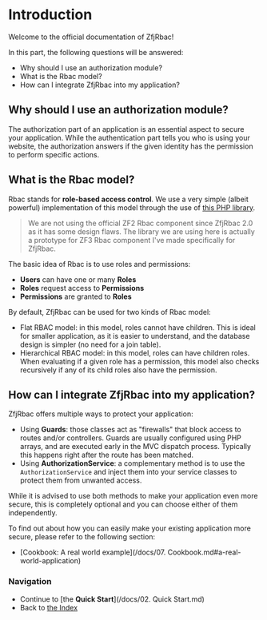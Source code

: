 # Introduction

Welcome to the official documentation of ZfjRbac!

In this part, the following questions will be answered:

* Why should I use an authorization module?
* What is the Rbac model?
* How can I integrate ZfjRbac into my application?

## Why should I use an authorization module?

The authorization part of an application is an essential aspect to secure your application. While the authentication
part tells you who is using your website, the authorization answers if the given identity has the permission to
perform specific actions.

## What is the Rbac model?

Rbac stands for **role-based access control**. We use a very simple (albeit powerful) implementation of this model
through the use of [this PHP library](https://github.com/zf-fr/rbac).

> We are not using the official ZF2 Rbac component since ZfjRbac 2.0 as it has some design flaws. The library we are
using here is actually a prototype for ZF3 Rbac component I've made specifically for ZfjRbac.

The basic idea of Rbac is to use roles and permissions:

* **Users** can have one or many **Roles**
* **Roles** request access to **Permissions**
* **Permissions** are granted to **Roles**

By default, ZfjRbac can be used for two kinds of Rbac model:

* Flat RBAC model: in this model, roles cannot have children. This is ideal for smaller application, as it is easier
to understand, and the database design is simpler (no need for a join table).
* Hierarchical RBAC model: in this model, roles can have children roles. When evaluating if a given role has a
permission, this model also checks recursively if any of its child roles also have the permission.


## How can I integrate ZfjRbac into my application?

ZfjRbac offers multiple ways to protect your application:

* Using **Guards**: those classes act as "firewalls" that block access to routes and/or controllers. Guards are usually
  configured using PHP arrays, and are executed early in the MVC dispatch process. Typically this happens right after
  the route has been matched.
* Using **AuthorizationService**: a complementary method is to use the `AuthorizationService` and inject them into your
  service classes to protect them from unwanted access.

While it is advised to use both methods to make your application even more secure, this is completely optional and you
can choose either of them independently.

To find out about how you can easily make your existing application more secure, please refer to the following section:

* [Cookbook: A real world example](/docs/07. Cookbook.md#a-real-world-application)

### Navigation

* Continue to [the **Quick Start**](/docs/02. Quick Start.md)
* Back to [the Index](/docs/README.md)
